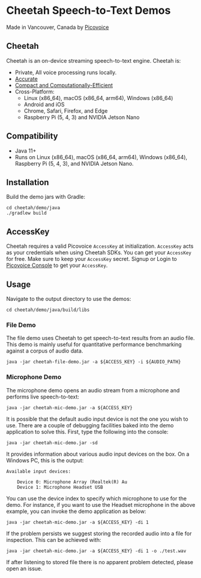 # Cheetah Speech-to-Text Demos

Made in Vancouver, Canada by [Picovoice](https://picovoice.ai)

## Cheetah

Cheetah is an on-device streaming speech-to-text engine. Cheetah is:

- Private, All voice processing runs locally.
- [Accurate](https://picovoice.ai/docs/benchmark/stt/)
- [Compact and Computationally-Efficient](https://github.com/Picovoice/speech-to-text-benchmark#rtf)
- Cross-Platform:
  - Linux (x86_64), macOS (x86_64, arm64), Windows (x86_64)
  - Android and iOS
  - Chrome, Safari, Firefox, and Edge
  - Raspberry Pi (5, 4, 3) and NVIDIA Jetson Nano

## Compatibility

- Java 11+
- Runs on Linux (x86_64), macOS (x86_64, arm64), Windows (x86_64), Raspberry Pi (5, 4, 3), and NVIDIA Jetson Nano.

## Installation

Build the demo jars with Gradle:
```console
cd cheetah/demo/java
./gradlew build
```

## AccessKey

Cheetah requires a valid Picovoice `AccessKey` at initialization. `AccessKey` acts as your credentials when using Cheetah SDKs.
You can get your `AccessKey` for free. Make sure to keep your `AccessKey` secret.
Signup or Login to [Picovoice Console](https://console.picovoice.ai/) to get your `AccessKey`.

## Usage

Navigate to the output directory to use the demos:

```console
cd cheetah/demo/java/build/libs
```

### File Demo

The file demo uses Cheetah to get speech-to-text results from an audio file. This demo is mainly useful for quantitative performance benchmarking against a corpus of audio data.

```console
java -jar cheetah-file-demo.jar -a ${ACCESS_KEY} -i ${AUDIO_PATH}
```

### Microphone Demo

The microphone demo opens an audio stream from a microphone and performs live speech-to-text:

```console
java -jar cheetah-mic-demo.jar -a ${ACCESS_KEY}
```

It is possible that the default audio input device is not the one you wish to use. There are a couple of debugging facilities baked into the demo application to solve this. First, type the following into the console:

```console
java -jar cheetah-mic-demo.jar -sd
```

It provides information about various audio input devices on the box. On a Windows PC, this is the output:

```
Available input devices:

    Device 0: Microphone Array (Realtek(R) Au
    Device 1: Microphone Headset USB
```

You can use the device index to specify which microphone to use for the demo. For instance, if you want to use the Headset microphone in the above example, you can invoke the demo application as below:

```console
java -jar cheetah-mic-demo.jar -a ${ACCESS_KEY} -di 1
```

If the problem persists we suggest storing the recorded audio into a file for inspection. This can be achieved with:

```console
java -jar cheetah-mic-demo.jar -a ${ACCESS_KEY} -di 1 -o ./test.wav
```

If after listening to stored file there is no apparent problem detected, please open an issue.
